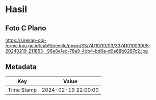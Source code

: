# Hasil

## Foto C Plano

https://sirekap-obj-formc.kpu.go.id/cab9/pemilu/ppwp/33/74/10/10/03/3374101003005-20240219-211853--96e0e1ec-78a9-4cb4-bd0a-d0a68b0287c2.jpg


## Metadata

| Key        | Value               |
| ---------- | ------------------- |
| Time Stamp | 2024-02-19 22:00:00 |




